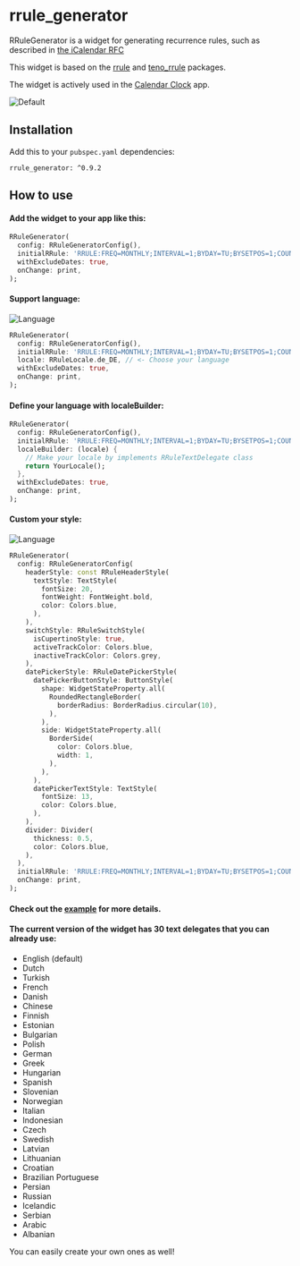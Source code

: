 # rrule_generator

RRuleGenerator is a widget for generating recurrence rules, such as described
in [the iCalendar RFC](https://datatracker.ietf.org/doc/html/rfc5545)

This widget is based on the [rrule](https://pub.dev/packages/rrule) and [teno_rrule](https://pub.dev/packages/teno_rrule) packages.

The widget is actively used in the [Calendar Clock](https://calendarclock.app) app.

![Default](https://github.com/duy84/rrule_generator/blob/master/example/screenshots/default.png?raw=true)

## Installation

Add this to your `pubspec.yaml` dependencies:

```
rrule_generator: ^0.9.2
```

## How to use

#### Add the widget to your app like this:

```dart
RRuleGenerator(
  config: RRuleGeneratorConfig(),
  initialRRule: 'RRULE:FREQ=MONTHLY;INTERVAL=1;BYDAY=TU;BYSETPOS=1;COUNT=9',
  withExcludeDates: true,
  onChange: print,
);
```

#### Support language:

![Language](/example/screenshots/custom_language.png)
```dart
RRuleGenerator(
  config: RRuleGeneratorConfig(),
  initialRRule: 'RRULE:FREQ=MONTHLY;INTERVAL=1;BYDAY=TU;BYSETPOS=1;COUNT=9',
  locale: RRuleLocale.de_DE, // <- Choose your language
  withExcludeDates: true,
  onChange: print,
);
```

#### Define your language with localeBuilder:

```dart
RRuleGenerator(
  config: RRuleGeneratorConfig(),
  initialRRule: 'RRULE:FREQ=MONTHLY;INTERVAL=1;BYDAY=TU;BYSETPOS=1;COUNT=9',
  localeBuilder: (locale) {
    // Make your locale by implements RRuleTextDelegate class
    return YourLocale();
  },
  withExcludeDates: true,
  onChange: print,
);
```
#### Custom your style:

![Language](/example/screenshots/custom_style.png)
```dart
RRuleGenerator(
  config: RRuleGeneratorConfig(
    headerStyle: const RRuleHeaderStyle(
      textStyle: TextStyle(
        fontSize: 20,
        fontWeight: FontWeight.bold,
        color: Colors.blue,
      ),
    ),
    switchStyle: RRuleSwitchStyle(
      isCupertinoStyle: true,
      activeTrackColor: Colors.blue,
      inactiveTrackColor: Colors.grey,
    ),
    datePickerStyle: RRuleDatePickerStyle(
      datePickerButtonStyle: ButtonStyle(
        shape: WidgetStateProperty.all(
          RoundedRectangleBorder(
            borderRadius: BorderRadius.circular(10),
          ),
        ),
        side: WidgetStateProperty.all(
          BorderSide(
            color: Colors.blue,
            width: 1,
          ),
        ),
      ),
      datePickerTextStyle: TextStyle(
        fontSize: 13,
        color: Colors.blue,
      ),
    ),
    divider: Divider(
      thickness: 0.5,
      color: Colors.blue,
    ),
  ),
  initialRRule: 'RRULE:FREQ=MONTHLY;INTERVAL=1;BYDAY=TU;BYSETPOS=1;COUNT=9',
  onChange: print,
);
```

#### Check out the [example](https://github.com/tkortekaas/rrule_generator/tree/master/example) for more details.

#### The current version of the widget has 30 text delegates that you can already use:
- English (default)
- Dutch
- Turkish
- French
- Danish
- Chinese
- Finnish
- Estonian
- Bulgarian
- Polish
- German
- Greek
- Hungarian
- Spanish
- Slovenian
- Norwegian
- Italian
- Indonesian
- Czech
- Swedish
- Latvian
- Lithuanian
- Croatian
- Brazilian Portuguese
- Persian
- Russian
- Icelandic
- Serbian
- Arabic
- Albanian

You can easily create your own ones as well!